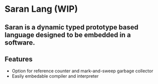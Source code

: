 # Saran Lang (WIP)

## Saran is a dynamic typed prototype based language designed to be embedded in a software.

## Features

- Option for reference counter and mark-and-sweep garbage collector
- Easily embedable compiler and interpreter
